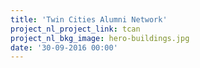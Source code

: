 ```yaml
---
title: 'Twin Cities Alumni Network'
project_nl_project_link: tcan
project_nl_bkg_image: hero-buildings.jpg
date: '30-09-2016 00:00'
---
```


